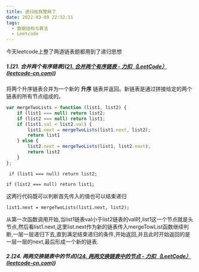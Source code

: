 ```yaml
---
title: 递归给我整麻了
date: 2022-03-09 22:32:11
tags:
  - 数据结构与算法
  - Leetcode
---
```




今天leetcode上整了两道链表题都用到了递归思想

##### 1.[*21. 合并两个有序链表*]([21. 合并两个有序链表 - 力扣（LeetCode） (leetcode-cn.com)](https://leetcode-cn.com/problems/merge-two-sorted-lists/))

将两个升序链表合并为一个新的 **升序** 链表并返回。新链表是通过拼接给定的两个链表的所有节点组成的。 

~~~js
var mergeTwoLists = function (list1, list2) {
    if (list1 === null) return list2;
    if (list2 === null) return list1;
    if (list1.val < list2.val) {
        list1.next = mergeTwoLists(list1.next, list2);
        return list1
    } else {
        list2.next = mergeTwoLists(list1, list2.next);
        return list2
    }
};
~~~

` if (list1 === null) return list2;` 

`if (list2 === null) return list1;`

这两行代码既可以判断首先传入的值也可以结束递归

`list1.next = mergeTwoLists(list1.next, list2);`

从第一次函数调用开始,当list1链表val小于list2链表的val时,list1这一个节点就是头节点,然后看list1.next,这里list.next作为新的链表传入mergeTowList函数继续判断,一层一层递归下去,直到满足结束递归的条件,开始返回,并且此时开始返回的是一层一层的next,最后形成一个新的链表.

##### 2.[*24. 两两交换链表中的节点*]([24. 两两交换链表中的节点 - 力扣（LeetCode） (leetcode-cn.com)](https://leetcode-cn.com/problems/swap-nodes-in-pairs/))

